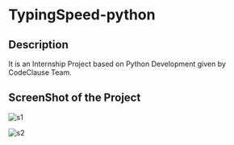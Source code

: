 # TypingSpeed-python

## Description
It is an Internship Project based on Python Development given by CodeClause Team.

## ScreenShot of the Project


![s1](https://github.com/Vaishnu05/TypingSpeed-python/assets/137088708/9785b805-51c2-449f-aff2-2150fceda4a7)




![s2](https://github.com/Vaishnu05/TypingSpeed-python/assets/137088708/a1334ec5-c341-4e55-b36a-6658a509cacc)

